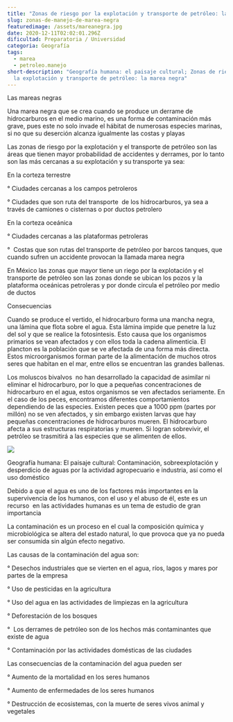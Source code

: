 ```yaml
---
title: "Zonas de riesgo por la explotación y transporte de petróleo: la marea negra "
slug: zonas-de-manejo-de-marea-negra
featuredimage: /assets/mareanegra.jpg
date: 2020-12-11T02:02:01.296Z
dificultad: Preparatoria / Universidad
categoria: Geografía
tags:
  - marea
  - petroleo.manejo
short-description: "Geografía humana: el paisaje cultural; Zonas de riesgo por
  la explotación y transporte de petróleo: la marea negra"
---
```

Las mareas negras 

Una marea negra que se crea cuando se produce un derrame de hidrocarburos en el medio marino, es una forma de contaminación más grave, pues este no solo invade el hábitat de numerosas especies marinas, si no que su deserción alcanza igualmente las costas y playas 

Las zonas de riesgo por la explotación y el transporte de petróleo son las áreas que tienen mayor probabilidad de accidentes y derrames, por lo tanto son las más cercanas a su explotación y su transporte ya sea: 



En la corteza terrestre 

° Ciudades cercanas a los campos petroleros 

° Ciudades que son ruta del transporte  de los hidrocarburos, ya sea a través de camiones o cisternas o por ductos petrolero 



En la corteza oceánica 

° Ciudades cercanas a las plataformas petroleras 

°  Costas que son rutas del transporte de petróleo por barcos tanques, que cuando sufren un accidente provocan la llamada marea negra



En México las zonas que mayor tiene un riego por la explotación y el transporte de petróleo son las zonas donde se ubican los pozos y la plataforma oceánicas petroleras y por donde circula el petróleo por medio de ductos 

Consecuencias 

Cuando se produce el vertido, el hidrocarburo forma una mancha negra, una lámina que flota sobre el agua. Esta lámina impide que penetre la luz del sol y que se realice la fotosíntesis. Esto causa que los organismos primarios se vean afectados y con ellos toda la cadena alimenticia. El plancton es la población que se ve afectada de una forma más directa. Estos microorganismos forman parte de la alimentación de muchos otros seres que habitan en el mar, entre ellos se encuentran las grandes ballenas.



Los moluscos bivalvos  no han desarrollado la capacidad de asimilar ni eliminar el hidrocarburo, por lo que a pequeñas concentraciones de hidrocarburo en el agua, estos organismos se ven afectados seriamente. En el caso de los peces, encontramos diferentes comportamientos dependiendo de las especies. Existen peces que a 1000 ppm (partes por millón) no se ven afectados, y sin embargo existen larvas que hay pequeñas concentraciones de hidrocarburos mueren. El hidrocarburo afecta a sus estructuras respiratorias y mueren. Si logran sobrevivir, el petróleo se trasmitirá a las especies que se alimenten de ellos.

![](https://lh6.googleusercontent.com/aD03YCCtW_5nyqhifekBG83oFUz5fRSD58aDlCTnPvYLL_kSU1Dk71p0u41NhgdCV4KM0q_iQ8C4zTnIqUmfDauaRgepWIkleZ8tt11LPABTCyIF7Qal3PoluFrenuZDnguqPkk)



Geografía humana: El paisaje cultural: Contaminación, sobreexplotación y desperdicio de aguas por la actividad agropecuario e industria, así como el uso doméstico 



Debido a que el agua es uno de los factores más importantes en la supervivencia de los humanos, con el uso y el abuso de él, este es un recurso  en las actividades humanas es un tema de estudio de gran importancia 



La contaminación es un proceso en el cual la composición química y microbiológica se altera del estado natural, lo que provoca que ya no pueda ser consumida sin algún efecto negativo. 



Las causas de la contaminación del agua son:

° Desechos industriales que se vierten en el agua, ríos, lagos y mares por partes de la empresa

° Uso de pesticidas en la agricultura 

° Uso del agua en las actividades de limpiezas en la agricultura

° Deforestación de los bosques

°  Los derrames de petróleo son de los hechos más contaminantes que existe de agua   

° Contaminación por las actividades domésticas de las ciudades 

Las consecuencias de la contaminación del agua pueden ser   

° Aumento de la mortalidad en los seres humanos

° Aumento de enfermedades de los seres humanos 

° Destrucción de ecosistemas, con la muerte de seres vivos animal y vegetales